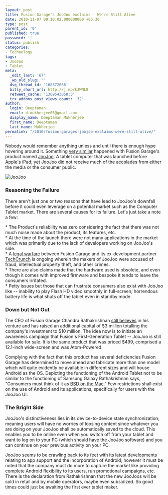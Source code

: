 ```yaml
---
layout: post
title: Fusion Garage's JooJoo exclaims - We're Still Alive
date: 2010-11-07 09:10:02.000000000 +05:30
type: post
parent_id: '0'
published: true
password: ''
status: publish
categories:
- Technology
tags:
- JooJoo
- Tablet
meta:
  _edit_last: '67'
  _wp_old_slug: ''
  dsq_thread_id: '168372066'
  bitly_short_url: http://j.mp/kJWNL8
  retweet_cache: '1309543058:3'
  trx_addons_post_views_count: '32'
author:
  login: Deeptaman
  email: d.mukherjee05@gmail.com
  display_name: Deeptaman Mukherjee
  first_name: Deeptaman
  last_name: Mukherjee
permalink: "/2010/fusion-garages-joojoo-exclaims-were-still-alive/"
---
```

<p>Nobody would remember anything unless and until there is enough hype hovering around it. Something <a href="http://www.shanzai.com/index.php/market-mayhem/news/1953-joojoo-too-much-too-little-too-late">very similar</a> happened with Fusion Garage's product named <a href="https://thejoojoo.com/">JooJoo</a>. A tablet computer that was launched before Apple's iPad; yet JooJoo did not receive much of the accolades from either the media or the consumer public.</p>

<p><img src="/static/2010/11/joojoo.jpg" alt="JooJoo" /></p>
<h3>Reasoning the Failure</h3>
<p>There aren't just one or two reasons that have lead to JooJoo's downfall before it could even leverage on a potential market such as the Computer Tablet market. There are several causes for its failure. Let's just take a note a few:</p>
<p>* The Product's reliability was zero considering the fact that there was not much noise made about the product, its features, etc.<br />
* At the time of the launch there were not many applications in the market which was primarily due to the lack of developers working on JooJoo's side.<br />
* A <a href="http://news.cnet.com/8301-1001_3-10413762-92.html">legal warfare</a> between Fusion Garage and its ex-development partner <a href="http://techcrunch.com/">TechCrunch</a> is ongoing wherein the makers of JooJoo were accused of fraud, intellectual property theft, and other crimes.<br />
* There are also claims made that the hardware used is obsolete, and even though it comes with improved firmware and bespoke it tends to leave the consumers irritated.<br />
* Petty issues but those that can frustrate consumers also exist with JooJoo like -- inability to play Flash HD video smoothly in full-screen; horrendous battery life is what shuts off the tablet even in standby mode.</p>
<h3>Down but Not Out</h3>
<p>The CEO of Fusion Garage Chandra Rathakrishnan <a href="http://asia.cnet.com/crave/2010/11/02/fusion-garage-still-believes-in-the-joojoo/">still believes</a> in his venture and has raised an additional capital of $3 million totalling the company's investment to $10 million. The idea now is to initiate an awareness campaign that Fusion's First-Generation Tablet -- JooJoo is still available for sale. It is the same product that was priced $499, comprised a 12.1-inch wide-screen and was Atom-Powered. </p>
<p>Complying with the fact that this product has several deficiencies Fusion Garage has determined to move ahead and fabricate more than one model which will quite evidently be available in different sizes and will house Android as the OS. Depicting the functioning of the Android Tablet not to be similar to the functioning of Samsung Galaxy Rathakrishnan says, "Consumers must think of it as <a href="http://support.apple.com/kb/TA25633?viewlocale=en_US">BSD on the Mac</a>." Few restrictions shall exist on the use of Android and its applications, specifically for users with the JooJoo UI.</p>
<h3>The Bright Side</h3>
<p>JooJoo's distinctiveness lies in its device-to-device state synchronization; meaning users will have no worries of loosing content since whatever you are doing on your JooJoo shall be automatically saved to the cloud. This enables you to be online even when you switch off from your tablet and want to log on to your PC (which should have the JooJoo software) and you can continue on your previous activity on your PC.</p>
<p>JooJoo seems to be crawling back to its feet with its latest developments relating to app support and the incorporation of Android; however it must be noted that the company must do more to capture the market like providing complete Android flexibility to its users, run promotional campaigns, etc. There is the declaration from Rathakrishnan that the new JooJoos will be sold in retail and by mobile operators, maybe even subsidized. So good times could just be awaiting the first ever tablet maker.</p>
